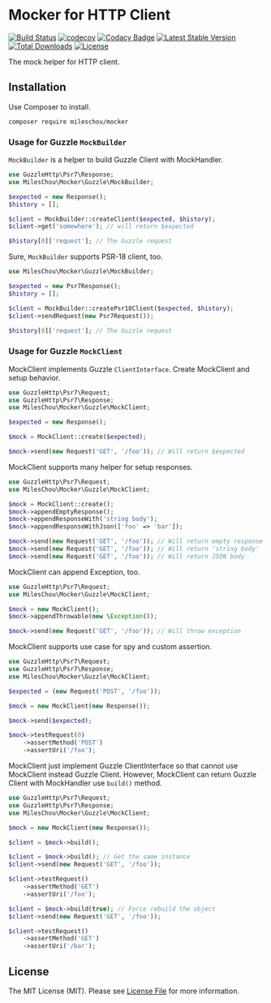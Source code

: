 # Mocker for HTTP Client 

[![Build Status](https://travis-ci.com/MilesChou/mocker.svg?branch=master)](https://travis-ci.com/MilesChou/mocker)
[![codecov](https://codecov.io/gh/MilesChou/mocker/branch/master/graph/badge.svg)](https://codecov.io/gh/MilesChou/mocker)
[![Codacy Badge](https://api.codacy.com/project/badge/Grade/47fcc79753df4b1185ae85f4014c4699)](https://www.codacy.com/manual/MilesChou/mocker)
[![Latest Stable Version](https://poser.pugx.org/MilesChou/mocker/v/stable)](https://packagist.org/packages/MilesChou/mocker)
[![Total Downloads](https://poser.pugx.org/MilesChou/mocker/d/total.svg)](https://packagist.org/packages/MilesChou/mocker)
[![License](https://poser.pugx.org/MilesChou/mocker/license)](https://packagist.org/packages/MilesChou/mocker)

The mock helper for HTTP client.

## Installation

Use Composer to install.

```
composer require mileschou/mocker
```

### Usage for Guzzle `MockBuilder`

`MockBuilder` is a helper to build Guzzle Client with MockHandler.

```php
use GuzzleHttp\Psr7\Response;
use MilesChou\Mocker\Guzzle\MockBuilder;

$expected = new Response();
$history = [];

$client = MockBuilder::createClient($expected, $history);
$client->get('somewhere'); // will return $expected

$history[0]['request']; // The Guzzle request
```

Sure, `MockBuilder` supports PSR-18 client, too.

```php
use MilesChou\Mocker\Guzzle\MockBuilder;

$expected = new Psr7Response();
$history = [];

$client = MockBuilder::createPsr18Client($expected, $history);
$client->sendRequest(new Psr7Request());

$history[0]['request']; // The Guzzle request
```

### Usage for Guzzle `MockClient`

MockClient implements Guzzle `ClientInterface`. Create MockClient and setup behavior.

```php
use GuzzleHttp\Psr7\Request;
use GuzzleHttp\Psr7\Response;
use MilesChou\Mocker\Guzzle\MockClient;

$expected = new Response();

$mock = MockClient::create($expected);

$mock->send(new Request('GET', '/foo')); // Will return $expected
```

MockClient supports many helper for setup responses.

```php
use GuzzleHttp\Psr7\Request;
use MilesChou\Mocker\Guzzle\MockClient;

$mock = MockClient::create();
$mock->appendEmptyResponse();
$mock->appendResponseWith('string body');
$mock->appendResponseWithJson(['foo' => 'bar']);

$mock->send(new Request('GET', '/foo')); // Will return empty response
$mock->send(new Request('GET', '/foo')); // Will return 'string body'
$mock->send(new Request('GET', '/foo')); // Will return JSON body
```

MockClient can append Exception, too.

```php
use GuzzleHttp\Psr7\Request;
use MilesChou\Mocker\Guzzle\MockClient;

$mock = new MockClient();
$mock->appendThrowable(new \Exception());

$mock->send(new Request('GET', '/foo')); // Will throw exception
```

MockClient supports use case for spy and custom assertion.

```php
use GuzzleHttp\Psr7\Request;
use GuzzleHttp\Psr7\Response;
use MilesChou\Mocker\Guzzle\MockClient;

$expected = (new Request('POST', '/foo'));

$mock = new MockClient(new Response());

$mock->send($expected);

$mock->testRequest(0)
    ->assertMethod('POST')
    ->assertUri('/foo');
```

MockClient just implement Guzzle ClientInterface so that cannot use MockClient instead Guzzle Client. However, MockClient can return Guzzle Client with MockHandler use `build()` method.

```php
use GuzzleHttp\Psr7\Request;
use GuzzleHttp\Psr7\Response;
use MilesChou\Mocker\Guzzle\MockClient;

$mock = new MockClient(new Response());

$client = $mock->build();

$client = $mock->build(); // Get the same instance
$client->send(new Request('GET', '/foo'));

$client->testRequest()
    ->assertMethod('GET')
    ->assertUri('/foo');

$client = $mock->build(true); // Force rebuild the object
$client->send(new Request('GET', '/foo'));

$client->testRequest()
    ->assertMethod('GET')
    ->assertUri('/bar');
```

## License

The MIT License (MIT). Please see [License File](LICENSE) for more information.
